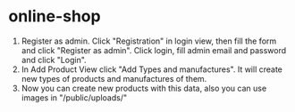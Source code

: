 # online-shop

1. Register as admin. Click "Registration" in login view, then fill the form and click "Register as admin". Click login, fill admin email and password and click "Login".
2. In Add Product View click "Add Types and manufactures". It will create new types of products and manufactures of them.
3. Now you can create new products with this data, also you can use images in "/public/uploads/"
